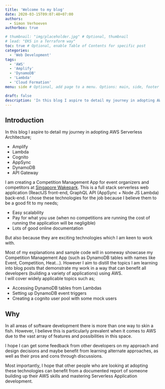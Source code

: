 ```yaml
---
title: 'Welcome to my blog'
date: 2020-03-15T09:07:48+07:00
authors:
  - Simon Verhoeven
authorbox: true

# thumbnail: "img/placeholder.jpg" # Optional, thumbnail
# lead: "EKS in a Terraform way"
toc: true # Optional, enable Table of Contents for specific post
categories:
  - 'Web Development'
tags:
  - 'AWS'
  - 'Amplify'
  - 'DynamoDB'
  - 'Lambda'
  - 'Cloud Formation'
menu: side # Optional, add page to a menu. Options: main, side, footer

draft: false
description: 'In this blog I aspire to detail my journey in adopting AWS Amplify, Cognito, AppSync and DynamoDb.'
---
```


## Introduction

In this blog I aspire to detail my journey in adopting AWS Serverless Architecture;

- Amplify
- Lambda
- Cognito
- AppSync
- DynamoDB
- API Gateway

I am creating a Competition Management App for event organizers and competitors at [Singapore Wakepark](http://www.singaporewakepark.com/home/). This is a full stack serverless web application (ReactJS front-end, GraphQL API (AppSync + Node JS Lambda) back-end. I chose these technologies for the job because I believe them to be a good fit to my needs;

- Easy scalability
- Pay for what you use (when no competitions are running the cost of running the application will be negligible)
- Lots of good online documentation

But also because they are exciting technologies which I am keen to work with.

Most of my explanations and sample code will in someway showcase my Competition Management App (such as DynamoDB tables with names like Event, Competition, Heat...). However I aim to distill the topics I am learning into blog posts that demonstrate my work in a way that can benefit all developers (building a variety of applications) using AWS. \
I will cover widely applicable topics such as;

- Accessing DynamoDB tables from Lambdas
- Setting up DynamoDB event triggers
- Creating a cognito user pool with some mock users

## Why

In all areas of software development there is more than one way to skin a fish. However, I believe this is particularly prevalent when it comes to AWS due to the vast array of features and possibilities in this space.

I hope I can get some feedback from other developers on my approach and design decisions and maybe benefit from learning alternate approaches, as well as their pros and cons through discussions.

Most importantly, I hope that other people who are looking at adopting these technologies can benefit from a documented report of someone building up their AWS skills and mastering Serverless Application development.
